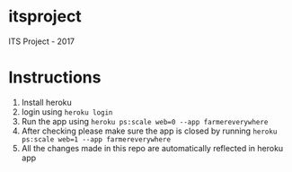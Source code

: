 # itsproject
ITS Project - 2017

# Instructions
1. Install heroku
2. login using ``` heroku login ```
3. Run the app using ``` heroku ps:scale web=0 --app farmereverywhere ```
4. After checking please make sure the app is closed by running ``` heroku ps:scale web=1 --app farmereverywhere ```
5. All the changes made in this repo are automatically reflected in heroku app
